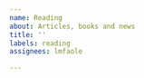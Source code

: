 ```yaml
---
name: Reading
about: Articles, books and news
title: ''
labels: reading
assignees: lmfaole

---
```



